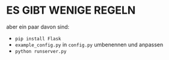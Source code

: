 # ES GIBT WENIGE REGELN

aber ein paar davon sind:

- ```pip install Flask```
- ```example_config.py``` in ```config.py``` umbenennen und anpassen
- ```python runserver.py```
